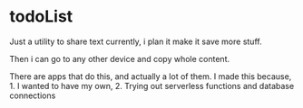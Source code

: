 # todoList
Just a utility to share text currently, i plan it make it save more stuff.

Then i can go to any other device and copy whole content.

There are apps that do this, and actually a lot of them. I made this because, 1. I wanted to have my own, 2. Trying out serverless functions and database connections

